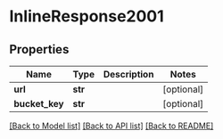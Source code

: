 # InlineResponse2001

## Properties
Name | Type | Description | Notes
------------ | ------------- | ------------- | -------------
**url** | **str** |  | [optional] 
**bucket_key** | **str** |  | [optional] 

[[Back to Model list]](../README.md#documentation-for-models) [[Back to API list]](../README.md#documentation-for-api-endpoints) [[Back to README]](../README.md)

